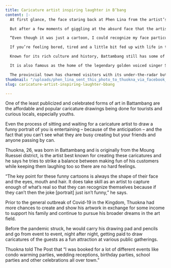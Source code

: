 ```yaml
---
title: Caricature artist inspiring laughter in B’bang
content: |-
  At first glance, the face staring back at Phen Lina from the artist’s page – with its huge lips, symmetrically over-inflated cheeks, and eyelashes longer than the whiskers on a cat – was just a silly cartoon-style caricature drawn for her amusement.

  But after a few moments of giggling at the absurd face that the artist drew for her, she realized that it really was an accurate – though wildly exaggerated – likeness of her. He got the shape of her face, her mouth and her hair-style spot on.

  “Even though it was just a cartoon, I could recognize my face particularly my mouth, eyes and hair,” said Lina, who sent an original photo of herself to the artist – who then drew the caricature portrait for her and sent it to her via Facebook Messenger.

  If you’re feeling bored, tired and a little bit fed up with life in the Covid-19 era at the moment, you might get a few chuckles out of having a caricature of yourself drawn up by the young Battambang artist Thuokna Sin.

  Known for its rich culture and history, Battambang still has some of its colonial-era buildings left standing today. Some of them were featured in the Hollywood movie about Cambodia First They Killed My Father produced by Angelina Jolie.

  It is also famous as the home of the legendary golden voiced singer Sin Sisamuth and today it features the Phare Ponleu Selpak circus and arts academy, which is busy teaching the next generation of Cambodian artists and performers.

  The provincial town has charmed visitors with its under-the-radar but flourishing performing and visual arts scenes, both traditional and contemporary in nature.
thumbnail: "/uploads/phen_lina_sent_this_photo_to_thuokna_via_facebook_and_received_this_portrait_back-_photo_supplied.jpg"
slug: caricature-artist-inspiring-laughter-bbang

---
```

One of the least publicized and celebrated forms of art in Battambang are the affordable and popular caricature drawings being done for tourists and curious locals, especially youths.

Even the process of sitting and waiting for a caricature artist to draw a funny portrait of you is entertaining – because of the anticipation – and the fact that you can’t see what they are busy creating but your friends and anyone passing by can.

Thuokna, 26, was born in Battambang and is originally from the Moung Ruessei district, is the artist best known for creating these caricatures and he says he tries to strike a balance between making fun of his customers while keeping them laughing too so there are no hard feelings.

“The key point for these funny cartoons is always the shape of their face and the eyes, mouth and hair. It does take skill as an artist to capture enough of what’s real so that they can recognize themselves because if they can’t then the joke \[portrait\] just isn’t funny,” he says.

Prior to the general outbreak of Covid-19 in the Kingdom, Thuokna had more chances to create and show his artwork in exchange for some income to support his family and continue to pursue his broader dreams in the art field.

Before the pandemic struck, he would carry his drawing pad and pencils and go from event to event, night after night, getting paid to draw caricatures of the guests as a fun attraction at various public gatherings.

Thuokna told The Post that “I was booked for a lot of different events like condo warming parties, wedding receptions, birthday parties, school parties and other celebrations all over town.”
